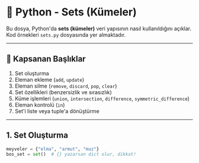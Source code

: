 # 🐍 Python - Sets (Kümeler)

Bu dosya, Python'da **sets (kümeler)** veri yapısının nasıl kullanıldığını açıklar.  
Kod örnekleri `sets.py` dosyasında yer almaktadır.

---

## 📌 Kapsanan Başlıklar

1. Set oluşturma  
2. Eleman ekleme (`add`, `update`)  
3. Eleman silme (`remove`, `discard`, `pop`, `clear`)  
4. Set özellikleri (benzersizlik ve sırasızlık)  
5. Küme işlemleri (`union`, `intersection`, `difference`, `symmetric_difference`)  
6. Eleman kontrolü (`in`)  
7. Set'i liste veya tuple'a dönüştürme

---

## 1. Set Oluşturma

```python
meyveler = {"elma", "armut", "muz"}
bos_set = set()  # {} yazarsan dict olur, dikkat!
